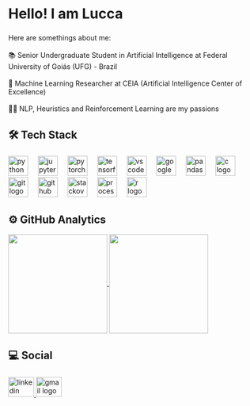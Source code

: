 <h1 align="left">Hello! I am Lucca</h1>

###

<p align="left">Here are somethings about me:<br><br>📚 Senior Undergraduate Student in Artificial Intelligence at Federal University of Goiás (UFG) - Brazil<br><br>🧠​ Machine Learning Researcher at CEIA (Artificial Intelligence Center of Excellence)<br><br>👨‍💻 NLP, Heuristics and Reinforcement Learning are my passions</p>

###

<h2 align="left">🛠  Tech Stack</h2>

###

<div align="left">
  <img src="https://cdn.jsdelivr.net/gh/devicons/devicon/icons/python/python-original.svg" height="40" alt="python logo"  />
  <img width="12" />
  <img src="https://cdn.jsdelivr.net/gh/devicons/devicon/icons/jupyter/jupyter-original.svg" height="40" alt="jupyter logo"  />
  <img width="12" />
  <img src="https://cdn.simpleicons.org/pytorch/EE4C2C" height="40" alt="pytorch logo"  />
  <img width="12" />
  <img src="https://cdn.jsdelivr.net/gh/devicons/devicon/icons/tensorflow/tensorflow-original.svg" height="40" alt="tensorflow logo"  />
  <img width="12" />
  <img src="https://cdn.jsdelivr.net/gh/devicons/devicon/icons/vscode/vscode-original.svg" height="40" alt="vscode logo"  />
  <img width="12" />
  <img src="https://cdn.jsdelivr.net/gh/devicons/devicon/icons/googlecloud/googlecloud-original.svg" height="40" alt="googlecloud logo"  />
  <img width="12" />
  <img src="https://cdn.jsdelivr.net/gh/devicons/devicon/icons/pandas/pandas-original.svg" height="40" alt="pandas logo"  />
  <img width="12" />
  <img src="https://cdn.jsdelivr.net/gh/devicons/devicon/icons/c/c-original.svg" height="40" alt="c logo"  />
  <img width="12" />
  <img src="https://cdn.jsdelivr.net/gh/devicons/devicon/icons/git/git-original.svg" height="40" alt="git logo"  />
  <img width="12" />
  <img src="https://cdn.jsdelivr.net/gh/devicons/devicon/icons/github/github-original.svg" height="40" alt="github logo"  />
  <img width="12" />
  <img src="https://cdn.simpleicons.org/stackoverflow/F58025" height="40" alt="stackoverflow logo"  />
  <img width="12" />
  <img src="https://skillicons.dev/icons?i=processing" height="40" alt="processing logo"  />
  <img width="12" />
  <img src="https://skillicons.dev/icons?i=r" height="40" alt="r logo"  />
</div>

###
<h2 align="left">⚙️ GitHub Analytics</h2>
<a href="https://github.com/anuraghazra/github-readme-stats">
  <img height=200 align="center" src="http://github-profile-summary-cards.vercel.app/api/cards/productive-time?username=lucca11235&theme=aura&utcOffset=8" />
<a href="https://github.com/anuraghazra/convoychat">
  <img height=200 align="center" src="http://github-profile-summary-cards.vercel.app/api/cards/repos-per-language?username=lucca11235&theme=aura" />
</a>

###

<h2 align="left">💻 Social</h2>

###

<div align="left">
  <a href="https://www.linkedin.com/in/lucca-emmanuel/" target="_blank">
    <img src="https://raw.githubusercontent.com/maurodesouza/profile-readme-generator/master/src/assets/icons/social/linkedin/default.svg" width="52" height="40" alt="linkedin logo"  />
  </a>
  <a href="luccaemmanuel@gmail.com" target="_blank">
    <img src="https://raw.githubusercontent.com/maurodesouza/profile-readme-generator/master/src/assets/icons/social/gmail/default.svg" width="52" height="40" alt="gmail logo"  />
  </a>
</div>
